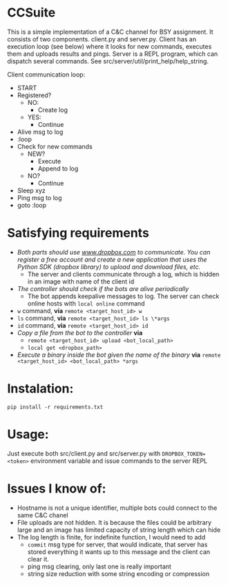 # CCSuite

This is a simple implementation of a C&C channel for BSY assignment. It consists of
two components. client.py and server.py. Client has an execution loop (see below) where it
looks for new commands, executes them and uploads results and pings. Server is a REPL program,
which can dispatch several commands. See src/server/util/print_help/help_string.

Client communication loop:
 - START
 - Registered?
   - NO:
     - Create log
   - YES:
     - Continue
 - Alive msg  to log
 - :loop
 - Check for new commands
   - NEW?
     - Execute
     - Append to log
   - NO?
     - Continue
 - Sleep xyz
 - Ping msg to log
 - goto :loop

# Satisfying requirements
- _Both parts should use www.dropbox.com to communicate. You can register a free account and create a new application that uses the Python SDK (dropbox library) to upload and download files, etc._
  - The server and clients communicate through a log, which is hidden in an image with name of the client id
- _The controller should check if the bots are alive periodically_
  - The bot appends keepalive messages to log. The server can check online hosts with `local online` command
-  `w` command, **via** `remote <target_host_id> w`
-  `ls` command, **via** `remote <target_host_id> ls \*args`
-  `id` command, **via** `remote <target_host_id> id`
-  _Copy a file from the bot to the controller_ **via**
   -  `remote <target_host_id> upload <bot_local_path>`
   -  `local get <dropbox_path>`
-  _Execute a binary inside the bot given the name of the binary_ **via** `remote <target_host_id> <bot_local_path> *args`

# Instalation:
`pip install -r requirements.txt`

# Usage:
Just execute both src/client.py and src/server.py with `DROPBOX_TOKEN=<token>` environment variable
and issue commands to the server REPL

# Issues I know of:
- Hostname is not a unique identifier, multiple bots could connect to the same C&C chanel
- File uploads are not hidden. It is because the files could be arbitrary large and an image
has limited capacity of string length which can hide
- The log length is finite, for indefinite function, I would need to add 
  - `commit` msg type for server,
  that would indicate, that server has stored everything it wants up to this message and the client can clear it.
  - ping msg clearing, only last one is really important
  - string size reduction with some string encoding or compression